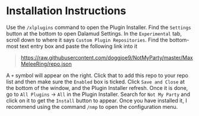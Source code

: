 # Installation Instructions
Use the `/xlplugins` command to open the Plugin Installer. Find the `Settings` button at the bottom to open Dalamud Settings. In the `Experimental` tab, scroll down to where it says `Custom Plugin Repositories`. Find the bottom-most text entry box and paste the following link into it
> https://raw.githubusercontent.com/doggjoe9/NotMyParty/master/MaxMeleeRing/repo.json

A `+` symbol will appear on the right. Click that to add this repo to your repo list and then make sure the `Enabled` box is ticked. Click `Save and Close` at the bottom of the window, and the Plugin Installer refresh. Once it is done, go to `All Plugins` -> `All` in the Plugin Installer. Search for `Not My Party` and click on it to get the `Install` button to appear. Once you have installed it, I recommend using the command `/nmp` to open the configuration menu.
